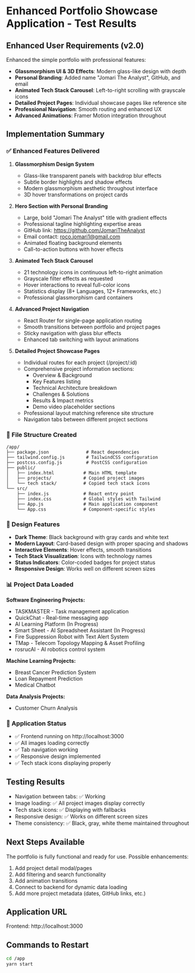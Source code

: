 # Enhanced Portfolio Showcase Application - Test Results

## Enhanced User Requirements (v2.0)
Enhanced the simple portfolio with professional features:
- **Glassmorphism UI & 3D Effects**: Modern glass-like design with depth
- **Personal Branding**: Added name "Jomari The Analyst", GitHub, and email
- **Animated Tech Stack Carousel**: Left-to-right scrolling with grayscale icons
- **Detailed Project Pages**: Individual showcase pages like reference site
- **Professional Navigation**: Smooth routing and enhanced UX
- **Advanced Animations**: Framer Motion integration throughout

## Implementation Summary

### ✅ Enhanced Features Delivered
1. **Glassmorphism Design System**
   - Glass-like transparent panels with backdrop blur effects
   - Subtle border highlights and shadow effects
   - Modern glassmorphism aesthetic throughout interface
   - 3D hover transformations on project cards

2. **Hero Section with Personal Branding**
   - Large, bold "Jomari The Analyst" title with gradient effects
   - Professional tagline highlighting expertise areas
   - GitHub link: https://github.com/JomariTheAnalyst
   - Email contact: roco.jomari1@gmail.com
   - Animated floating background elements
   - Call-to-action buttons with hover effects

3. **Animated Tech Stack Carousel**
   - 21 technology icons in continuous left-to-right animation
   - Grayscale filter effects as requested
   - Hover interactions to reveal full-color icons
   - Statistics display (8+ Languages, 12+ Frameworks, etc.)
   - Professional glassmorphism card containers

4. **Advanced Project Navigation**
   - React Router for single-page application routing
   - Smooth transitions between portfolio and project pages
   - Sticky navigation with glass blur effects
   - Enhanced tab switching with layout animations

5. **Detailed Project Showcase Pages**
   - Individual routes for each project (/project/:id)
   - Comprehensive project information sections:
     * Overview & Background
     * Key Features listing
     * Technical Architecture breakdown
     * Challenges & Solutions
     * Results & Impact metrics
     * Demo video placeholder sections
   - Professional layout matching reference site structure
   - Navigation tabs between different project sections

### 📁 File Structure Created
```
/app/
├── package.json              # React dependencies
├── tailwind.config.js        # TailwindCSS configuration
├── postcss.config.js         # PostCSS configuration
├── public/
│   ├── index.html           # Main HTML template
│   ├── projects/            # Copied project images
│   └── tech stack/          # Copied tech stack icons
└── src/
    ├── index.js             # React entry point
    ├── index.css            # Global styles with Tailwind
    ├── App.js               # Main application component
    └── App.css              # Component-specific styles
```

### 🎨 Design Features
- **Dark Theme**: Black background with gray cards and white text
- **Modern Layout**: Card-based design with proper spacing and shadows
- **Interactive Elements**: Hover effects, smooth transitions
- **Tech Stack Visualization**: Icons with technology names
- **Status Indicators**: Color-coded badges for project status
- **Responsive Design**: Works well on different screen sizes

### 📊 Project Data Loaded
**Software Engineering Projects:**
- TASKMASTER - Task management application
- QuickChat - Real-time messaging app  
- AI Learning Platform (In Progress)
- Smart Sheet - AI Spreadsheet Assistant (In Progress)
- Fire Suppression Robot with Text Alert System
- TMap - Telecom Topology Mapping & Asset Profiling
- rosrucAI - AI robotics control system

**Machine Learning Projects:**
- Breast Cancer Prediction System
- Loan Repayment Prediction  
- Medical Chatbot

**Data Analysis Projects:**
- Customer Churn Analysis

### 🚀 Application Status
- ✅ Frontend running on http://localhost:3000
- ✅ All images loading correctly
- ✅ Tab navigation working
- ✅ Responsive design implemented
- ✅ Tech stack icons displaying properly

## Testing Results
- Navigation between tabs: ✅ Working
- Image loading: ✅ All project images display correctly  
- Tech stack icons: ✅ Displaying with fallbacks
- Responsive design: ✅ Works on different screen sizes
- Theme consistency: ✅ Black, gray, white theme maintained throughout

## Next Steps Available
The portfolio is fully functional and ready for use. Possible enhancements:
1. Add project detail modal/pages
2. Add filtering and search functionality  
3. Add animation transitions
4. Connect to backend for dynamic data loading
5. Add more project metadata (dates, GitHub links, etc.)

## Application URL
Frontend: http://localhost:3000

## Commands to Restart
```bash
cd /app
yarn start
```